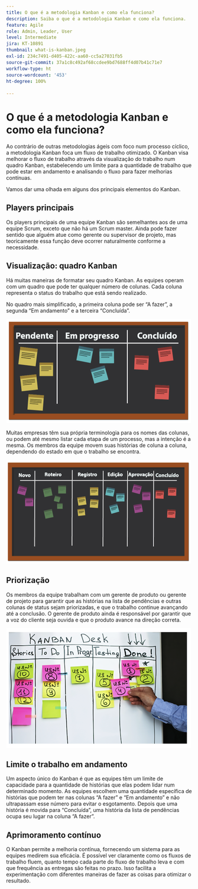 ```yaml
---
title: O que é a metodologia Kanban e como ela funciona?
description: Saiba o que é a metodologia Kanban e como ela funciona.
feature: Agile
role: Admin, Leader, User
level: Intermediate
jira: KT-10891
thumbnail: what-is-kanban.jpeg
exl-id: 234c7491-d405-422c-aa60-cc5a27031fb5
source-git-commit: 37a1c8c492af68ccdee9bd7688ff4d07b41c71e7
workflow-type: ht
source-wordcount: '453'
ht-degree: 100%

---
```


# O que é a metodologia Kanban e como ela funciona?

Ao contrário de outras metodologias ágeis com foco num processo cíclico, a metodologia Kanban foca um fluxo de trabalho otimizado. O Kanban visa melhorar o fluxo de trabalho através da visualização do trabalho num quadro Kanban, estabelecendo um limite para a quantidade de trabalho que pode estar em andamento e analisando o fluxo para fazer melhorias contínuas.


Vamos dar uma olhada em alguns dos principais elementos do Kanban.



## Players principais

Os players principais de uma equipe Kanban são semelhantes aos de uma equipe Scrum, exceto que não há um Scrum master. Ainda pode fazer sentido que alguém atue como gerente ou supervisor de projeto, mas teoricamente essa função deve ocorrer naturalmente conforme a necessidade.

## Visualização: quadro Kanban

Há muitas maneiras de formatar seu quadro Kanban. As equipes operam com um quadro que pode ter qualquer número de colunas. Cada coluna representa o status do trabalho que está sendo realizado.

No quadro mais simplificado, a primeira coluna pode ser “A fazer”, a segunda “Em andamento” e a terceira “Concluída”.

![Quadro negro e notas adesivas](assets/agile4-01.png)

Muitas empresas têm sua própria terminologia para os nomes das colunas, ou podem até mesmo listar cada etapa de um processo, mas a intenção é a mesma. Os membros da equipe movem suas histórias de coluna a coluna, dependendo do estado em que o trabalho se encontra.

![Quadro negro e notas adesivas](assets/agile4-02.png)

## Priorização

Os membros da equipe trabalham com um gerente de produto ou gerente de projeto para garantir que as histórias na lista de pendências e outras colunas de status sejam priorizadas, e que o trabalho continue avançando até a conclusão. O gerente de produto ainda é responsável por garantir que a voz do cliente seja ouvida e que o produto avance na direção correta.

![Quadro branco Kanban](assets/agile4-03.png)

## Limite o trabalho em andamento

Um aspecto único do Kanban é que as equipes têm um limite de capacidade para a quantidade de histórias que elas podem lidar num determinado momento. As equipes escolhem uma quantidade específica de histórias que podem ter nas colunas “A fazer” e “Em andamento” e não ultrapassam esse número para evitar o esgotamento. Depois que uma história é movida para “Concluída”, uma história da lista de pendências ocupa seu lugar na coluna “A fazer”.

## Aprimoramento contínuo

O Kanban permite a melhoria contínua, fornecendo um sistema para as equipes medirem sua eficácia. É possível ver claramente como os fluxos de trabalho fluem, quanto tempo cada parte do fluxo de trabalho leva e com que frequência as entregas são feitas no prazo. Isso facilita a experimentação com diferentes maneiras de fazer as coisas para otimizar o resultado.
